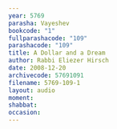 ```yaml
---
year: 5769
parasha: Vayeshev
bookcode: "1"
fullparashacode: "109"
parashacode: "109"
title: A Dollar and a Dream
author: Rabbi Eliezer Hirsch
date: 2008-12-20
archivecode: 57691091
filename: 5769-109-1
layout: audio
moment: 
shabbat: 
occasion: 
---
```

